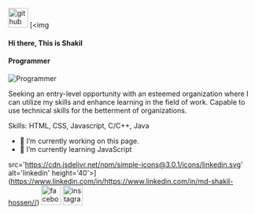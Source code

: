 [<img src='https://cdn.jsdelivr.net/npm/simple-icons@3.0.1/icons/github.svg' alt='github' height='40'>](https://github.com/Beingshakil)  [<img 
#### Hi there, This is Shakil
#### Programmer
![Programmer](https://scontent.fdac41-1.fna.fbcdn.net/v/t39.30808-6/p960x960/263128761_2029966170483703_4007087972770204069_n.jpg?_nc_cat=111&ccb=1-5&_nc_sid=e3f864&_nc_eui2=AeHkpsK7rmSmYdny5Cytw9h7NqbT1E2_O282ptPUTb87b4pCQM_P85IBuEEKNy94X1ok_TLkbsEV-rC1OqxjiBpN&_nc_ohc=9kx5rjCnNHYAX86scvE&_nc_ht=scontent.fdac41-1.fna&oh=00_AT_YNGnu0J8OMkcG4AJr3Wt59UvPFjHHW1BubbExStt0eg&oe=6200C730)

Seeking an entry-level opportunity with an esteemed organization where I can utilize my skills and enhance learning in the field of work. Capable to use technical skills for the betterment of organizations.

Skills: HTML, CSS, Javascript, C/C++, Java

- 🔭 I’m currently working on this page. 
- 🌱 I’m currently learning JavaScript 

src='https://cdn.jsdelivr.net/npm/simple-icons@3.0.1/icons/linkedin.svg' alt='linkedin' height='40'>](https://www.linkedin.com/in/https://www.linkedin.com/in/md-shakil-hossen//)  [<img src='https://cdn.jsdelivr.net/npm/simple-icons@3.0.1/icons/facebook.svg' alt='facebook' height='40'>](https://www.facebook.com/https://www.facebook.com/Beiing.shakil)  [<img src='https://cdn.jsdelivr.net/npm/simple-icons@3.0.1/icons/instagram.svg' alt='instagram' height='40'>](https://www.instagram.com/https://www.instagram.com/beingshakill//)  


